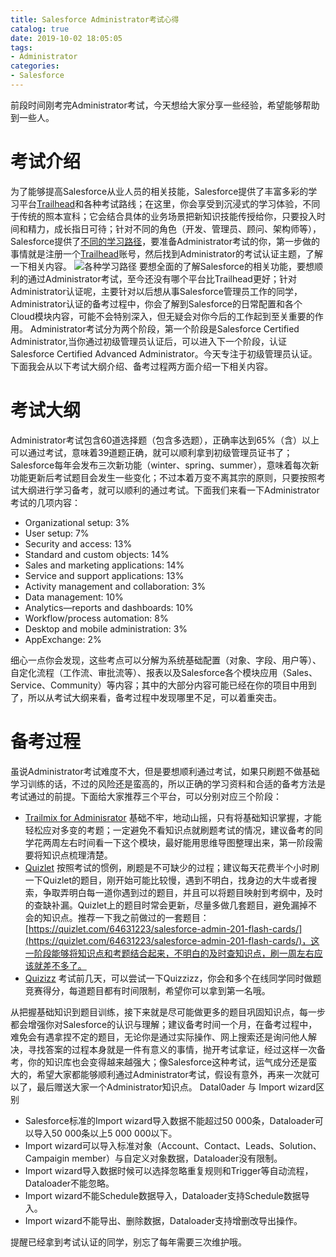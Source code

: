 ```yaml
---
title: Salesforce Administrator考试心得
catalog: true
date: 2019-10-02 18:05:05
tags:
- Administrator
categories:
- Salesforce
---
```

前段时间刚考完Administrator考试，今天想给大家分享一些经验，希望能够帮助到一些人。
# 考试介绍
为了能够提高Salesforce从业人员的相关技能，Salesforce提供了丰富多彩的学习平台[Trailhead](https://trailhead.salesforce.com/)和各种考试路线；在这里，你会享受到沉浸式的学习体验，不同于传统的照本宣科；它会结合具体的业务场景把新知识技能传授给你，只要投入时间和精力，成长指日可待；针对不同的角色（开发、管理员、顾问、架构师等），Salesforce提供了[不同的学习路径](https://trailhead.salesforce.com/credentials/administratoroverview)，要准备Administrator考试的你，第一步做的事情就是注册一个[Trailhead](https://trailhead.salesforce.com/)账号，然后找到Administrator的考试认证主题，了解一下相关内容。
![各种学习路径](learnpath.png)
要想全面的了解Salesforce的相关功能，要想顺利的通过Administrator考试，至今还没有哪个平台比Trailhead更好；针对Administrator认证呢，主要针对以后想从事Salesforce管理员工作的同学，Administrator认证的备考过程中，你会了解到Salesforce的日常配置和各个Cloud模块内容，可能不会特别深入，但无疑会对你今后的工作起到至关重要的作用。
Administrator考试分为两个阶段，第一个阶段是Salesforce Certified Administrator,当你通过初级管理员认证后，可以进入下一个阶段，认证Salesforce Certified Advanced Administrator。今天专注于初级管理员认证。下面我会从以下考试大纲介绍、备考过程两方面介绍一下相关内容。
# 考试大纲
Administrator考试包含60道选择题（包含多选题），正确率达到65%（含）以上可以通过考试，意味着39道题正确，就可以顺利拿到初级管理员证书了；Salesforce每年会发布三次新功能（winter、spring、summer），意味着每次新功能更新后考试题目会发生一些变化；不过本着万变不离其宗的原则，只要按照考试大纲进行学习备考，就可以顺利的通过考试。下面我们来看一下Administrator考试的几项内容：
- Organizational setup: 3%
- User setup: 7%
- Security and access: 13%
- Standard and custom objects: 14%
- Sales and marketing applications: 14%
- Service and support applications: 13%
- Activity management and collaboration: 3%
- Data management: 10%
- Analytics—reports and dashboards: 10%
- Workflow/process automation: 8%
- Desktop and mobile administration: 3%
- AppExchange: 2%

细心一点你会发现，这些考点可以分解为系统基础配置（对象、字段、用户等）、自定化流程（工作流、审批流等）、报表以及Salesforce各个模块应用（Sales、Service、Community）等内容；其中的大部分内容可能已经在你的项目中用到了，所以从考试大纲来看，备考过程中发现哪里不足，可以着重突击。
# 备考过程
虽说Administrator考试难度不大，但是要想顺利通过考试，如果只刷题不做基础学习训练的话，不过的风险还是蛮高的，所以正确的学习资料和合适的备考方法是考试通过的前提。下面给大家推荐三个平台，可以分别对应三个阶段：
- [Trailmix for Adminisrator](https://trailhead.salesforce.com/en/users/strailhead/trailmixes/prepare-for-your-salesforce-administrator-credential)
基础不牢，地动山摇，只有将基础知识掌握，才能轻松应对多变的考题；一定避免不看知识点就刷题考试的情况，建议备考的同学花两周左右时间看一下这个模块，最好能用思维导图整理出来，第一阶段需要将知识点梳理清楚。
- [Quizlet](https://quizlet.com/)
按照考试的惯例，刷题是不可缺少的过程；建议每天花费半个小时刷一下Quizlet的题目，刚开始可能比较慢，遇到不明白，找身边的大牛或者搜索，争取弄明白每一道你遇到过的题目，并且可以将题目映射到考纲中，及时的查缺补漏。Quizlet上的题目时常会更新，尽量多做几套题目，避免漏掉不会的知识点。推荐一下我之前做过的一套题目：[https://quizlet.com/64631223/salesforce-admin-201-flash-cards/](https://quizlet.com/64631223/salesforce-admin-201-flash-cards/)，这一阶段能够将知识点和考题结合起来，不明白的及时查知识点，刷一周左右应该就差不多了。
- [Quizizz](https://quizizz.com/join)
考试前几天，可以尝试一下Quizzizz，你会和多个在线同学同时做题竞赛得分，每道题目都有时间限制，希望你可以拿到第一名哦。

从把握基础知识到题目训练，接下来就是尽可能做更多的题目巩固知识点，每一步都会增强你对Salesforce的认识与理解；建议备考时间一个月，在备考过程中，难免会有遇拿捏不定的题目，无论你是通过实际操作、网上搜索还是询问他人解决，寻找答案的过程本身就是一件有意义的事情，抛开考试拿证，经过这样一次备考，你的知识库也会变得越来越强大；像Salesforce这种考试，运气成分还是蛮大的，希望大家都能够顺利通过Administrator考试，假设有意外，再来一次就可以了，最后赠送大家一个Administrator知识点。
Datal0ader 与 Import wizard区别
- Salesforce标准的Import wizard导入数据不能超过50 000条，Dataloader可以导入50 000条以上5 000 000以下。
- Import wizard可以导入标准对象（Account、Contact、Leads、Solution、Campaigin member）与自定义对象数据，Dataloader没有限制。
- Import wizard导入数据时候可以选择忽略重复规则和Trigger等自动流程，Dataloader不能忽略。
- Import wizard不能Schedule数据导入，Dataloader支持Schedule数据导入。
- Import wizard不能导出、删除数据，Dataloader支持增删改导出操作。

提醒已经拿到考试认证的同学，别忘了每年需要三次维护哦。